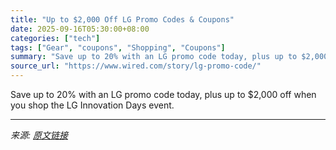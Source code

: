 ```yaml
---
title: "Up to $2,000 Off LG Promo Codes & Coupons"
date: 2025-09-16T05:30:00+08:00
categories: ["tech"]
tags: ["Gear", "coupons", "Shopping", "Coupons"]
summary: "Save up to 20% with an LG promo code today, plus up to $2,000 off when you shop the LG Innovation Days event."
source_url: "https://www.wired.com/story/lg-promo-code/"
---
```


Save up to 20% with an LG promo code today, plus up to $2,000 off when you shop the LG Innovation Days event.

---

*来源: [原文链接](https://www.wired.com/story/lg-promo-code/)*
